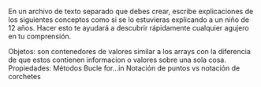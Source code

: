 En un archivo de texto separado que debes crear, escribe explicaciones de los siguientes conceptos como si se lo estuvieras explicando a un niño de 12 años. Hacer esto te ayudará a descubrir rápidamente cualquier agujero en tu comprensión.

Objetos: son contenedores de valores similar a los arrays con la diferencia de que estos contienen informacion o valores sobre una sola cosa.
Propiedades: 
Métodos
Bucle for…in
Notación de puntos vs notación de corchetes